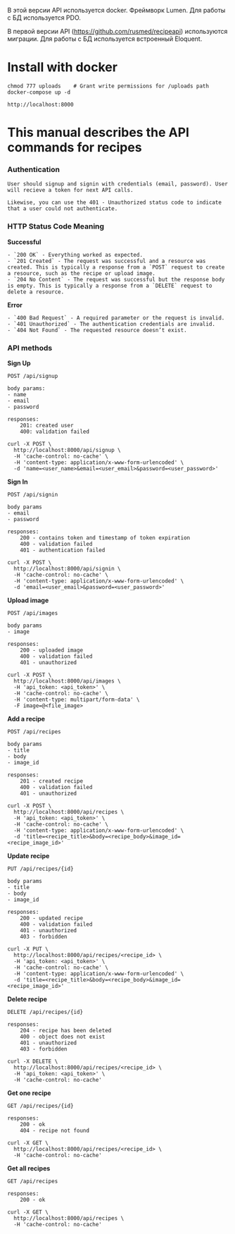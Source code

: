 В этой версии API используется docker. Фреймворк Lumen. Для работы с БД используется PDO. 

В первой версии API (https://github.com/rusmed/recipeapi) используются миграции. Для работы с БД используется встроенный Eloquent.

# Install with docker

    chmod 777 uploads    # Grant write permissions for /uploads path
    docker-compose up -d
    
    http://localhost:8000

# This manual describes the API commands for recipes

### Authentication

    User should signup and signin with credentials (email, password). User will recieve a token for next API calls.
    
    Likewise, you can use the 401 - Unauthorized status code to indicate that a user could not authenticate.
    
### HTTP Status Code Meaning

**Successful**

    - `200 OK` - Everything worked as expected.
    - `201 Created` - The request was successful and a resource was created. This is typically a response from a `POST` request to create a resource, such as the recipe or upload image.
    - `204 No Content` - The request was successful but the response body is empty. This is typically a response from a `DELETE` request to delete a resource.

**Error**

    - `400 Bad Request` - A required parameter or the request is invalid.
    - `401 Unauthorized` - The authentication credentials are invalid.
    - `404 Not Found` - The requested resource doesn’t exist.
    
### API methods

**Sign Up**

    POST /api/signup
    
    body params:
    - name
    - email
    - password
    
    responses:
        201: created user
        400: validation failed
        
    curl -X POST \
      http://localhost:8000/api/signup \
      -H 'cache-control: no-cache' \
      -H 'content-type: application/x-www-form-urlencoded' \
      -d 'name=<user_name>&email=<user_email>&password=<user_password>'
    
**Sign In**

    POST /api/signin
    
    body params
    - email
    - password
    
    responses:
        200 - contains token and timestamp of token expiration
        400 - validation failed
        401 - authentication failed
        
    curl -X POST \
      http://localhost:8000/api/signin \
      -H 'cache-control: no-cache' \
      -H 'content-type: application/x-www-form-urlencoded' \
      -d 'email=<user_email>&password=<user_password>'
      
**Upload image**

    POST /api/images
    
    body params
    - image
    
    responses:
        200 - uploaded image
        400 - validation failed
        401 - unauthorized
        
    curl -X POST \
      http://localhost:8000/api/images \
      -H 'api_token: <api_token>' \
      -H 'cache-control: no-cache' \
      -H 'content-type: multipart/form-data' \
      -F image=@<file_image>
        
**Add a recipe**

    POST /api/recipes
    
    body params
    - title
    - body
    - image_id
    
    responses:
        201 - created recipe
        400 - validation failed
        401 - unauthorized
        
    curl -X POST \
      http://localhost:8000/api/recipes \
      -H 'api_token: <api_token>' \
      -H 'cache-control: no-cache' \
      -H 'content-type: application/x-www-form-urlencoded' \
      -d 'title=<recipe_title>&body=<recipe_body>&image_id=<recipe_image_id>'
        
**Update recipe**

    PUT /api/recipes/{id}
    
    body params
    - title
    - body
    - image_id
    
    responses:
        200 - updated recipe
        400 - validation failed
        401 - unauthorized
        403 - forbidden
        
    curl -X PUT \
      http://localhost:8000/api/recipes/<recipe_id> \
      -H 'api_token: <api_token>' \
      -H 'cache-control: no-cache' \
      -H 'content-type: application/x-www-form-urlencoded' \
      -d 'title=<recipe_title>&body=<recipe_body>&image_id=<recipe_image_id>'
        
**Delete recipe**

    DELETE /api/recipes/{id}
    
    responses:
        204 - recipe has been deleted
        400 - object does not exist
        401 - unauthorized
        403 - forbidden
        
    curl -X DELETE \
      http://localhost:8000/api/recipes/<recipe_id> \
      -H 'api_token: <api_token>' \
      -H 'cache-control: no-cache'
      
**Get one recipe**

    GET /api/recipes/{id}
      
    responses:
        200 - ok
        404 - recipe not found
      
    curl -X GET \
      http://localhost:8000/api/recipes/<recipe_id> \
      -H 'cache-control: no-cache'
            
**Get all recipes**

    GET /api/recipes
      
    responses:
        200 - ok
      
    curl -X GET \
      http://localhost:8000/api/recipes \
      -H 'cache-control: no-cache'